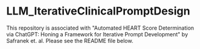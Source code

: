 # LLM_IterativeClinicalPromptDesign
This repository is associated with "Automated HEART Score Determination via ChatGPT: Honing a Framework for Iterative Prompt Development" by Safranek et. al. Please see the README file below.
